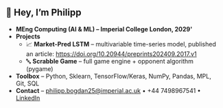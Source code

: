 ## 👋  Hey, I’m Philipp
* **MEng Computing (AI & ML) – Imperial College London, 2029'**  
* **Projects**
  * 📈 **Market-Pred LSTM** – multivariable time-series model, published an article: https://doi.org/10.20944/preprints202409.2017.v1
  * 🔤 **Scrabble Game** – full game engine + opponent algorithm (pygame)
* **Toolbox** – Python, Sklearn, TensorFlow/Keras, NumPy, Pandas, MPL, Git, SQL 
* **Contact** – philipp.bogdan25@imperial.ac.uk • +44 7498967541 • [LinkedIn](https://www.linkedin.com/in/philipp-bogdan-1249342b6/)
